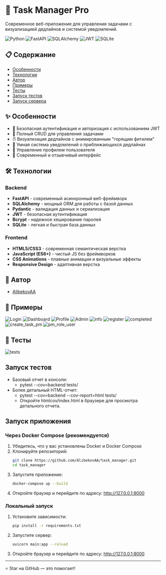 # 🚀 Task Manager Pro

Современное веб-приложение для управления задачами с визуализацией дедлайнов и системой уведомлений.

![Python](https://img.shields.io/badge/python-3.12.3-blue.svg)
![FastAPI](https://img.shields.io/badge/FastAPI-0.115.3-green.svg)
![SQLAlchemy](https://img.shields.io/badge/SQLAlchemy-2.0.36-red.svg)
![JWT](https://img.shields.io/badge/JWT-auth-orange.svg)
![SQLite](https://img.shields.io/badge/SQLite-3.45.1-purple.svg)

## 📋 Содержание

- [Особенности](#особенности)
- [Технологии](#технологии)
- [Автор](#автор)
- [Примеры](#примеры)
- [Тесты](#тесты)
- [Запуск тестов](#запуск-тестов)
- [Запуск сервера](#запуск-сервера)

## ✨ Особенности

- 🔐 Безопасная аутентификация и авторизация с использованием JWT
- 📝 Полный CRUD для управления задачами
- ⏰ Визуализация дедлайнов с анимированным "горящим фитилем"
- 🔔 Умная система уведомлений о приближающихся дедлайнах
- 👤 Управление профилем пользователя
- 🎨 Современный и отзывчивый интерфейс

## 🛠 Технологии

### Backend
- **FastAPI** - современный асинхронный веб-фреймворк
- **SQLAlchemy** - мощный ORM для работы с базой данных
- **Pydantic** - валидация данных и сериализация
- **JWT** - безопасная аутентификация
- **Bcrypt** - надежное хеширование паролей
- **SQLite** - легкая и быстрая база данных

### Frontend
- **HTML5/CSS3** - современная семантическая верстка
- **JavaScript (ES6+)** - чистый JS без фреймворков
- **CSS Animations** - плавные анимации и визуальные эффекты
- **Responsive Design** - адаптивная верстка

## 👥 Автор

- [AlibekovAA](https://github.com/AlibekovAA)

## 📄 Примеры

![Login](example/login.jpg)
![Dashboard](example/dashboard.jpg)
![Profile](example/profile.jpg)
![Admin](example/admin.jpg)
![info](example/info.jpg)
![register](example/register.jpg)
![completed](example/complete_task.jpg)
![create_task_pm](example/create_task_pm.jpg)
![pm_role_user](example/pm_role_user.jpg)

## 🧪 Тесты
![tests](example/test_coverage.jpg)

## Запуск тестов
- Базовый отчет в консоли:
  - pytest --cov=backend tests/
- Более детальный HTML-отчет:
  - pytest --cov=backend --cov-report=html tests/
  - Откройте htmlcov/index.html в браузере для просмотра детального отчета.

## Запуск приложения

### Через Docker Compose (рекомендуется)
1. Убедитесь, что у вас установлены Docker и Docker Compose
2. Клонируйте репозиторий:
   ```bash
   git clone https://github.com/AlibekovAA/task_manager.git
   cd task_manager
   ```
3. Запустите приложение:
   ```bash
   docker-compose up --build
   ```
4. Откройте браузер и перейдите по адресу: http://127.0.0.1:8000

### Локальный запуск
1. Установите зависимости:
   ```bash
   pip install -r requirements.txt
   ```
2. Запустите сервер:
   ```bash
   uvicorn main:app --reload
   ```
3. Откройте браузер и перейдите по адресу: http://127.0.0.1:8000

---
⭐️ Star на GitHub — это помогает!
